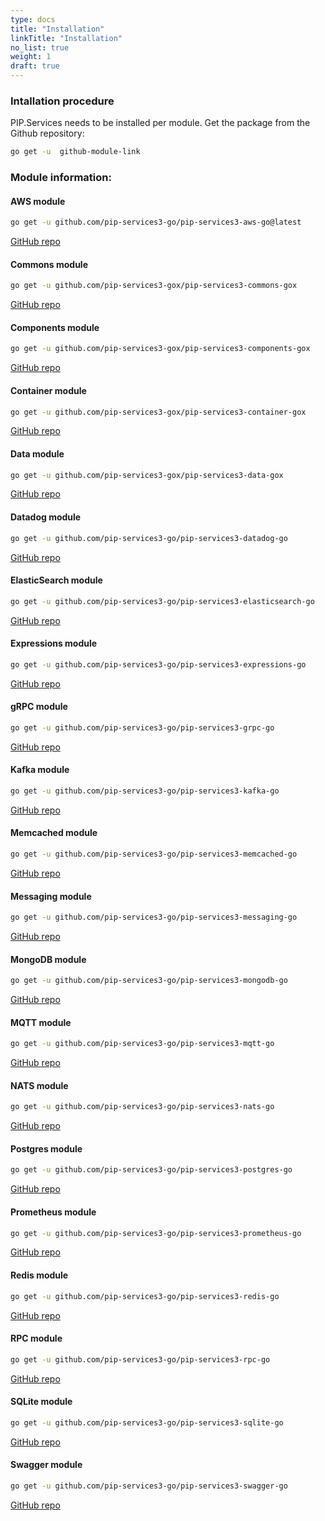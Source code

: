 ```yaml
---
type: docs
title: "Installation"
linkTitle: "Installation" 
no_list: true
weight: 1
draft: true
---
```


### Intallation procedure

PIP.Services needs to be installed per module. Get the package from the Github repository:

```bash
go get -u  github-module-link
```


### Module information:


#### AWS module

```bash
go get -u github.com/pip-services3-go/pip-services3-aws-go@latest
```
[GitHub repo](https://github.com/pip-services3-go/pip-services3-aws-go)

#### Commons module

```bash
go get -u github.com/pip-services3-gox/pip-services3-commons-gox
```
[GitHub repo](https://github.com/pip-services3-gox/pip-services3-commons-gox)

#### Components module 
```bash
go get -u github.com/pip-services3-gox/pip-services3-components-gox
```
[GitHub repo](https://github.com/pip-services3-gox/pip-services3-components-gox)

#### Container module
```bash
go get -u github.com/pip-services3-gox/pip-services3-container-gox
```
[GitHub repo](https://github.com/pip-services3-gox/pip-services3-container-gox)

#### Data module
```bash
go get -u github.com/pip-services3-gox/pip-services3-data-gox
```
[GitHub repo](https://github.com/pip-services3-gox/pip-services3-data-gox)

#### Datadog module
```bash
go get -u github.com/pip-services3-go/pip-services3-datadog-go
```
[GitHub repo](https://github.com/pip-services3-go/pip-services3-datadog-go)

#### ElasticSearch module
```bash
go get -u github.com/pip-services3-go/pip-services3-elasticsearch-go
```
[GitHub repo](https://github.com/pip-services3-go/pip-services3-elasticsearch-go)

#### Expressions module
```bash
go get -u github.com/pip-services3-go/pip-services3-expressions-go
```
[GitHub repo](https://github.com/pip-services3-go/pip-services3-expressions-go)

#### gRPC module
```bash
go get -u github.com/pip-services3-go/pip-services3-grpc-go
```
[GitHub repo](https://github.com/pip-services3-go/pip-services3-grpc-go)

#### Kafka module
```bash
go get -u github.com/pip-services3-go/pip-services3-kafka-go
```
[GitHub repo](https://github.com/pip-services3-go/pip-services3-kafka-go)

#### Memcached module
```bash
go get -u github.com/pip-services3-go/pip-services3-memcached-go
```
[GitHub repo](https://github.com/pip-services3-go/pip-services3-memcached-go)

#### Messaging module
```bash
go get -u github.com/pip-services3-go/pip-services3-messaging-go
```
[GitHub repo](https://github.com/pip-services3-go/pip-services3-messaging-go)

#### MongoDB module
```bash
go get -u github.com/pip-services3-go/pip-services3-mongodb-go
```
[GitHub repo](https://github.com/pip-services3-go/pip-services3-mongodb-go)

#### MQTT module
```bash
go get -u github.com/pip-services3-go/pip-services3-mqtt-go
```
[GitHub repo](https://github.com/pip-services3-go/pip-services3-mqtt-go)

#### NATS module
```bash
go get -u github.com/pip-services3-go/pip-services3-nats-go
```
[GitHub repo](https://github.com/pip-services3-go/pip-services3-nats-go)

#### Postgres module
```bash
go get -u github.com/pip-services3-go/pip-services3-postgres-go
```
[GitHub repo](https://github.com/pip-services3-go/pip-services3-postgres-go)

#### Prometheus module
```bash
go get -u github.com/pip-services3-go/pip-services3-prometheus-go
```
[GitHub repo](https://github.com/pip-services3-go/pip-services3-prometheus-go)

#### Redis module
```bash
go get -u github.com/pip-services3-go/pip-services3-redis-go
```
[GitHub repo](https://github.com/pip-services3-go/pip-services3-redis-go)

#### RPC module
```bash
go get -u github.com/pip-services3-go/pip-services3-rpc-go
```
[GitHub repo](https://github.com/pip-services3-go/pip-services3-rpc-go)

#### SQLite module
```bash
go get -u github.com/pip-services3-go/pip-services3-sqlite-go
```
[GitHub repo](https://github.com/pip-services3-go/pip-services3-sqlite-go)


#### Swagger module
```bash
go get -u github.com/pip-services3-go/pip-services3-swagger-go
```
[GitHub repo](https://github.com/pip-services3-go/pip-services3-swagger-go)
